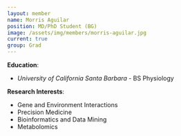 ```yaml
---
layout: member
name: Morris Aguilar
position: MD/PhD Student (BG)
image: /assets/img/members/morris-aguilar.jpg
current: true
group: Grad
---
```


**Education**: 

  * *University of California Santa Barbara* - BS Physiology

**Research Interests**:

  * Gene and Environment Interactions
  * Precision Medicine
  * Bioinformatics and Data Mining
  * Metabolomics